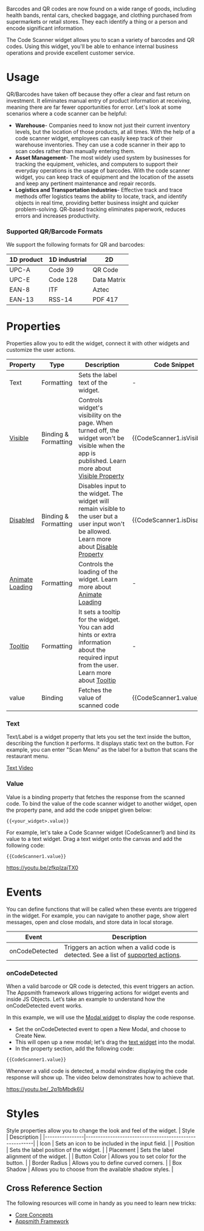 Barcodes and QR codes are now found on a wide range of goods, including health bands, rental cars, checked baggage, and clothing purchased from supermarkets or retail stores. They each identify a thing or a person and encode significant information.

The Code Scanner widget allows you to scan a variety of barcodes and QR codes. Using this widget, you'll be able to enhance internal business operations and provide excellent customer service.

# Usage

QR/Barcodes have taken off because they offer a clear and fast return on investment. It eliminates manual entry of product information at receiving, meaning there are far fewer opportunities for error. Let's look at some scenarios where a code scanner can be helpful:

- **Warehouse**- Companies need to know not just their current inventory levels, but the location of those products, at all times. With the help of a code scanner widget, employees can easily keep track of their warehouse inventories. They can use a code scanner in their app to scan codes rather than manually entering them.
- **Asset Management**- The most widely used system by businesses for tracking the equipment, vehicles, and computers to support their everyday operations is the usage of barcodes. With the code scanner widget, you can keep track of equipment and the location of the assets and keep any pertinent maintenance and repair records.
- **Logistics and Transportation industries**- Effective track and trace methods offer logistics teams the ability to locate, track, and identify objects in real time, providing better business insight and quicker problem-solving. QR-based tracking eliminates paperwork, reduces errors and increases productivity.

### Supported QR/Barcode Formats

We support the following formats for QR and barcodes:

| 1D product | 1D industrial | 2D          |
| ---------- | ------------- | ----------- |
| UPC-A      | Code 39       | QR Code     |
| UPC-E      | Code 128      | Data Matrix |
| EAN-8      | ITF           | Aztec       |
| EAN-13     | RSS-14        | PDF 417     |

# Properties

Properties allow you to edit the widget, connect it with other widgets and customize the user actions.

| Property                                                       | Type                 | Description                                                                                                                                                                                        | Code Snippet                |
| -------------------------------------------------------------- | -------------------- | -------------------------------------------------------------------------------------------------------------------------------------------------------------------------------------------------- | --------------------------- |
| Text                                                           | Formatting           | Sets the label text of the widget.                                                                                                                                                                 | -                           |
| [Visible](https://docs.appsmithai.com/reference/widgets)         | Binding & Formatting | Controls widget's visibility on the page. When turned off, the widget won't be visible when the app is published. Learn more about [Visible Property](https://docs.appsmithai.com/reference/widgets) | {{CodeScanner1.isVisible}}  |
| [Disabled](https://docs.appsmithai.com/reference/widgets)        | Binding & Formatting | Disables input to the widget. The widget will remain visible to the user but a user input won't be allowed. Learn more about [Disable Property](https://docs.appsmithai.com/reference/widgets)       | {{CodeScanner1.isDisabled}} |
| [Animate Loading](https://docs.appsmithai.com/reference/widgets) | Formatting           | Controls the loading of the widget. Learn more about [Animate Loading](https://docs.appsmithai.com/reference/widgets)                                                                                | -                           |
| [Tooltip](https://docs.appsmithai.com/reference/widgets)         | Formatting           | It sets a tooltip for the widget. You can add hints or extra information about the required input from the user. Learn more about [Tooltip](https://docs.appsmithai.com/reference/widgets)           | -                           |
| value                                                          | Binding              | Fetches the value of scanned code                                                                                                                                                                  | {{CodeScanner1.value}}      |

### Text

Text/Label is a widget property that lets you set the text inside the button, describing the function it performs. It displays static text on the button. For example, you can enter "Scan Menu" as the label for a button that scans the restaurant menu.

[Text Video](https://youtu.be/o80-IKcXAVQ)

### Value

Value is a binding property that fetches the response from the scanned code. To bind the value of the code scanner widget to another widget, open the property pane, and add the code snippet given below:

```
{{<your_widget>.value}}
```

For example, let's take a Code Scanner widget (CodeScanner1) and bind its value to a text widget. Drag a text widget onto the canvas and add the following code:

```
{{CodeScanner1.value}}
```

https://youtu.be/zfkpIzaiTX0

# Events

You can define functions that will be called when these events are triggered in the widget. For example, you can navigate to another page, show alert messages, open and close modals, and store data in local storage.

| Event          | Description                                                                                                                                                 |
| -------------- | ----------------------------------------------------------------------------------------------------------------------------------------------------------- |
| onCodeDetected | Triggers an action when a valid code is detected. See a list of [supported actions](https://docs.appsmithai.com/reference/appsmith-framework/widget-actions). |

### onCodeDetected

When a valid barcode or QR code is detected, this event triggers an action. 
The Appsmith framework allows triggering actions for widget events and inside JS Objects. Let’s take an example to understand how the onCodeDetected event works.

In this example, we will use the [Modal widget](https://docs.appsmithai.comhttps://docs.appsmithai.com/reference/widgets/modal) to display the code response.

- Set the onCodeDetected event to open a New Modal, and choose to Create New.
- This will open up a new modal; let's drag the [text widget](https://docs.appsmithai.comhttps://docs.appsmithai.com/reference/widgets/text) into the modal.
- In the property section, add the following code:

```
{{CodeScanner1.value}}
```

Whenever a valid code is detected, a modal window displaying the code response will show up. The video below demonstrates how to achieve that.

https://youtu.be/_2p1bMbdk6U

# Styles

Style properties allow you to change the look and feel of the widget.
| Style | Description |
|----------------|--------------------------------------------------------|
| Icon | Sets an icon to be included in the input field. |
| Position | Sets the label position of the widget. |
| Placement | Sets the label alignment of the widget. |
| Button Color | Allows you to set color for the button. |
| Border Radius | Allows you to define curved corners. |
| Box Shadow | Allows you to choose from the available shadow styles. |

## Cross Reference Section

The following resources will come in handy as you need to learn new tricks:

- [Core Concepts](https://docs.appsmithai.com/core-concepts/connecting-to-data-sources)
- [Appsmith Framework](https://docs.appsmithai.com/reference/appsmith-framework)

